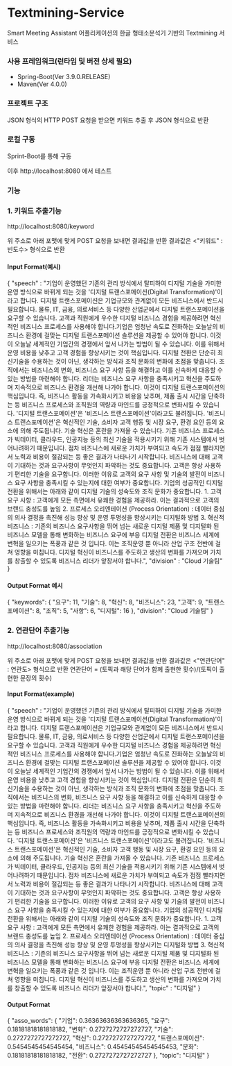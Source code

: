 # Textmining-Service

Smart Meeting Assistant 어플리케이션의 한글 형태소분석기 기반의 Textmining 서비스


### 사용 프레임워크(런타임 및 버전 상세 필요)
* Spring-Boot(Ver 3.9.0.RELEASE)
* Maven(Ver 4.0.0)

### 프로젝트 구조
JSON 형식의 HTTP POST 요청을 받으면 키워드 추출 후 JSON 형식으로 반환

### 로컬 구동
Sprint-Boot를 통해 구동

이후 http://localhost:8080 에서 테스트

### 기능

### 1. 키워드 추출기능

http://localhost:8080/keyword

위 주소로 아래 포맷에 맞게 POST 요청을 보내면 결과값을 반환
결과값은 <"키워드" : 빈도수> 형식으로 반환  

#### Input Format(예시)

{
"speech" : "기업이 운영했던 기존의 관리 방식에서 탈피하여 디지털 기술을 가미한 운영 방식으로 바뀌게 되는 것을 '디지털 트랜스포메이션(Digital Transformation)'이라고 합니다. 디지털 트랜스포메이션은 기업규모와 관계없이 모든 비즈니스에서 반드시 필요합니다. 물류, IT, 금융, 의료서비스 등 다양한 산업군에서 디지털 트랜스포메이션을 요구할 수 있습니다. 고객과 직원에게 우수한 디지털 비즈니스 경험을 제공하려면 혁신적인 비즈니스 프로세스를 사용해야 합니다.기업은 엄청난 속도로 진화하는 오늘날의 비즈니스 환경에 걸맞는 디지털 트랜스포메이션 솔루션을 제공할 수 있어야 합니다. 이것이 오늘날 세계적인 기업간의 경쟁에서 앞서 나가는 방법이 될 수 있습니다. 이를 위해서 운영 비용을 낮추고 고객 경험을 향상시키는 것이 핵심입니다. 디지털 전환은 단순히 최신기술을 수용하는 것이 아닌, 생각하는 방식과 조직 문화의 변화에 초점을 맞춥니다. 조직에서는 비즈니스의 변화, 비즈니스 요구 사항 등을 해결하고 이를 신속하게 대응할 수 있는 방법을 마련해야 합니다. 리더는 비즈니스 요구 사항을 충족시키고 혁신을 주도하며 지속적으로 비즈니스 환경을 개선해 나가야 합니다. 이것이 디지털 트랜스포메이션의 핵심입니다. 즉, 비즈니스 활동을 가속화시키고 비용을 낮추며, 제품 출시 시간을 단축하는 등 비즈니스 프로세스와 조직원의 역량과 마인드를 긍정적으로 변화시킬 수 있습니다. '디지털 트랜스포메이션'은 '비즈니스 트랜스포메이션'이라고도 불려집니다. '비즈니스 트랜스포메이션'은 혁신적인 기술, 소비자 고객 행동 및 시장 요구, 환경 요인 등의 요소에 의해 주도됩니다. 기술 혁신은 혼란을 가져올 수 있습니다. 기존 비즈니스 프로세스가 빅데이터, 클라우드, 인공지능 등의 최신 기술을 적용시키기 위해 기존 시스템에서 벗어나려하기 때문입니다. 점차 비즈니스에 새로운 가치가 부여되고 속도가 점점 빨라지면서 노력과 비용이 절감되는 등 좋은 결과가 나타나기 시작합니다. 비즈니스에 대해 고객이 기대하는 것과 요구사항이 무엇인지 파악하는 것도 중요합니다. 고객은 항상 사용하기 편리한 기술을 요구합니다. 이러한 이유로 고객의 요구 사항 및 기술의 발전이 비즈니스 요구 사항을 충족시킬 수 있는지에 대한 여부가 중요합니다. 기업의 성공적인 디지털 전환을 위해서는 아래와 같이 디지털 기술의 성숙도와 조직 문화가 중요합니다. 1. 고객 요구 사항 : 고객에게 모든 측면에서 유쾌한 경험을 제공하라. 이는 결과적으로 고객의 브랜드 충성도를 높임 2. 프로세스 오리엔테이션 (Process Orientation) : 데이터 중심의 의사 결정을 촉진해 성능 향상 및 운영 투명성을 향상시키는 디지털화 방법 3. 혁신적 비즈니스 : 기존의 비즈니스 요구사항을 뛰어 넘는 새로운 디지털 제품 및 디지털화 된 비즈니스 모델을 통해 변화하는 비즈니스 요구에 부응 디지털 전환은 비즈니스 세계에 변혁을 일으키는 폭풍과 같은 것 입니다. 이는 조직운영 뿐 아니라 산업 구조 전반에 걸쳐 영향을 미칩니다. 디지털 혁신이 비즈니스를 주도하고 생산의 변화를 가져오며 가치를 창출할 수 있도록 비즈니스 리더가 앞장서야 합니다.",
"division" : "Cloud 기술팀"
}

#### Output Format 예시
{
    "keywords": {
        "요구": 11,
        "기술": 8,
        "혁신": 8,
        "비즈니스": 23,
        "고객": 9,
        "트랜스포메이션": 8,
        "조직": 5,
        "사항": 6,
        "디지털": 16
    },
    "division": "Cloud 기술팀"
}

### 2. 연관단어 추출기능
http://localhost:8080/association

위 주소로 아래 포맷에 맞게 POST 요청을 보내면 결과값을 반환
결과값은 <"연관단어" : 연관도> 형식으로 반환
연관단어 = (토픽과 해당 단어가 함께 출현한 횟수)/(토픽이 출현한 문장의 횟수)
#### Input Format(example)

{
"speech" : "기업이 운영했던 기존의 관리 방식에서 탈피하여 디지털 기술을 가미한 운영 방식으로 바뀌게 되는 것을 '디지털 트랜스포메이션(Digital Transformation)'이라고 합니다. 디지털 트랜스포메이션은 기업규모와 관계없이 모든 비즈니스에서 반드시 필요합니다. 물류, IT, 금융, 의료서비스 등 다양한 산업군에서 디지털 트랜스포메이션을 요구할 수 있습니다. 고객과 직원에게 우수한 디지털 비즈니스 경험을 제공하려면 혁신적인 비즈니스 프로세스를 사용해야 합니다.기업은 엄청난 속도로 진화하는 오늘날의 비즈니스 환경에 걸맞는 디지털 트랜스포메이션 솔루션을 제공할 수 있어야 합니다. 이것이 오늘날 세계적인 기업간의 경쟁에서 앞서 나가는 방법이 될 수 있습니다. 이를 위해서 운영 비용을 낮추고 고객 경험을 향상시키는 것이 핵심입니다. 디지털 전환은 단순히 최신기술을 수용하는 것이 아닌, 생각하는 방식과 조직 문화의 변화에 초점을 맞춥니다. 조직에서는 비즈니스의 변화, 비즈니스 요구 사항 등을 해결하고 이를 신속하게 대응할 수 있는 방법을 마련해야 합니다. 리더는 비즈니스 요구 사항을 충족시키고 혁신을 주도하며 지속적으로 비즈니스 환경을 개선해 나가야 합니다. 이것이 디지털 트랜스포메이션의 핵심입니다. 즉, 비즈니스 활동을 가속화시키고 비용을 낮추며, 제품 출시 시간을 단축하는 등 비즈니스 프로세스와 조직원의 역량과 마인드를 긍정적으로 변화시킬 수 있습니다. '디지털 트랜스포메이션'은 '비즈니스 트랜스포메이션'이라고도 불려집니다. '비즈니스 트랜스포메이션'은 혁신적인 기술, 소비자 고객 행동 및 시장 요구, 환경 요인 등의 요소에 의해 주도됩니다. 기술 혁신은 혼란을 가져올 수 있습니다. 기존 비즈니스 프로세스가 빅데이터, 클라우드, 인공지능 등의 최신 기술을 적용시키기 위해 기존 시스템에서 벗어나려하기 때문입니다. 점차 비즈니스에 새로운 가치가 부여되고 속도가 점점 빨라지면서 노력과 비용이 절감되는 등 좋은 결과가 나타나기 시작합니다. 비즈니스에 대해 고객이 기대하는 것과 요구사항이 무엇인지 파악하는 것도 중요합니다. 고객은 항상 사용하기 편리한 기술을 요구합니다. 이러한 이유로 고객의 요구 사항 및 기술의 발전이 비즈니스 요구 사항을 충족시킬 수 있는지에 대한 여부가 중요합니다. 기업의 성공적인 디지털 전환을 위해서는 아래와 같이 디지털 기술의 성숙도와 조직 문화가 중요합니다. 1. 고객 요구 사항 : 고객에게 모든 측면에서 유쾌한 경험을 제공하라. 이는 결과적으로 고객의 브랜드 충성도를 높임 2. 프로세스 오리엔테이션 (Process Orientation) : 데이터 중심의 의사 결정을 촉진해 성능 향상 및 운영 투명성을 향상시키는 디지털화 방법 3. 혁신적 비즈니스 : 기존의 비즈니스 요구사항을 뛰어 넘는 새로운 디지털 제품 및 디지털화 된 비즈니스 모델을 통해 변화하는 비즈니스 요구에 부응 디지털 전환은 비즈니스 세계에 변혁을 일으키는 폭풍과 같은 것 입니다. 이는 조직운영 뿐 아니라 산업 구조 전반에 걸쳐 영향을 미칩니다. 디지털 혁신이 비즈니스를 주도하고 생산의 변화를 가져오며 가치를 창출할 수 있도록 비즈니스 리더가 앞장서야 합니다.",
"topic" : "디지털"
}

#### Output Format

{
    "asso_words": {
        "기업": 0.36363636363636365,
        "요구": 0.18181818181818182,
        "변화": 0.2727272727272727,
        "기술": 0.2727272727272727,
        "혁신": 0.2727272727272727,
        "트랜스포메이션": 0.5454545454545454,
        "비즈니스": 0.45454545454545453,
        "문화": 0.18181818181818182,
        "전환": 0.2727272727272727
    },
    "topic": "디지털"
}